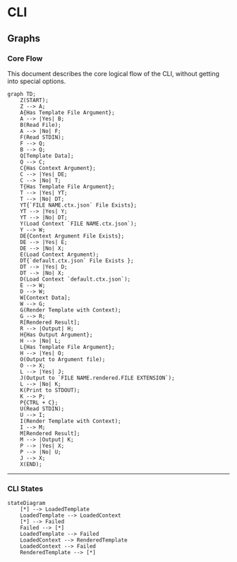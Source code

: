 # CLI

<!--
Flowcharts Guide: https://github.com/mermaid-js/mermaid
Live Editor: https://mermaid.live
-->

## Graphs

### Core Flow

This document describes the core logical flow of the CLI, without getting into special options.

```mermaid
graph TD;
    Z(START);
    Z --> A;
    A{Has Template File Argument};
    A --> |Yes| B;
    B(Read File);
    A --> |No| F;
    F(Read STDIN);
    F --> Q;
    B --> Q;
    Q[Template Data];
    Q --> C;
    C{Has Context Argument};
    C --> |Yes| DE;
    C --> |No| T;
    T{Has Template File Argument};
    T --> |Yes| YT;
    T --> |No| DT;
    YT{`FILE NAME.ctx.json` File Exists};
    YT --> |Yes| Y;
    YT --> |No| DT;
    Y(Load Context `FILE NAME.ctx.json`);
    Y --> W;
    DE{Context Argument File Exists};
    DE --> |Yes| E;
    DE --> |No| X;
    E(Load Context Argument);
    DT{`default.ctx.json` File Exists };
    DT --> |Yes| D;
    DT --> |No| X;
    D(Load Context `default.ctx.json`);
    E --> W;
    D --> W;
    W[Context Data];
    W --> G;
    G(Render Template with Context);
    G --> R;
    R[Rendered Result];
    R --> |Output| H;
    H{Has Output Argument};
    H --> |No| L;
    L{Has Template File Argument};
    H --> |Yes| O;
    O(Output to Argument file);
    O --> X;
    L --> |Yes| J;
    J(Output to `FILE NAME.rendered.FILE EXTENSION`);
    L --> |No| K;
    K(Print to STDOUT);
    K --> P;
    P{CTRL + C};
    U(Read STDIN);
    U --> I;
    I(Render Template with Context);
    I --> M;
    M[Rendered Result];
    M --> |Output| K;
    P --> |Yes| X;
    P --> |No| U;
    J --> X;
    X(END);
```  

---

### CLI States

```mermaid
stateDiagram
    [*] --> LoadedTemplate
    LoadedTemplate --> LoadedContext
    [*] --> Failed
    Failed --> [*]
    LoadedTemplate --> Failed
    LoadedContext --> RenderedTemplate
    LoadedContext --> Failed
    RenderedTemplate --> [*]
```
